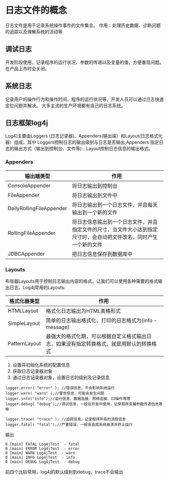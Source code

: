 # 日志文件的概念
日志文件是用于记录系统操作事件的文件集合。
作用：处理历史数据、诊断问题的追踪以及理解系统的活动等

## 调试日志
开发阶段使用，记录程序的运行状况、参数的传递以及变量的值，方便重现问题。
在产品上市时会关闭。

## 系统日志
记录用户的操作行为和操作时间，程序的运行状况等，开发人员可以通过日志快速定位问题并解决。
大多主流的生产环境都有自己的日志系统。

## 日志框架log4j
Log4]主要由Loggers (日志记录器)、Appenders(输出端）和Layout(日志格式化器）组成。其中 Loggers控制日志的输出级别与日志是否输出;Appenders 指定日志的输出方式（输出到控制台、文件等)﹔Layout控制日志信息的输出格式。

### Appenders
输出端类型|作用
-|-
ConsoleAppender|将日志输出到控制台
FileAppender|将日志输出到文件中
DailyRollingFileAppender|将日志输出到一个日志文件，并且每天输出到一个新的文件
RollingFileAppender|将日志信息输出到一个日志文件，并且指定文件的尺寸，当文件大小达到指定尺寸时，会自动把文件改名，同时产生一个新的文件
JDBCAppender|把日志信息保存到数据库中

### Layouts
布局器Layouts用于控制日志输出内容的格式，让我们可以使用各种需要的格式输出日志。Log4j常用的Layouts:

格式化器类型|作用
-|-
HTMLLayout|格式化日志输出为HTML表格形式
SimpleLayout|简单的日志输出格式化，打印的日志格式为(info - message)
PatternLayout|最强大的格式化期，可以根据自定义格式输出日志，如果没有指定转换格式，就是用默认的转换格式

1. 设置并初始化系统的配置信息
2. 获取日志记录器对象
3. 通过日志记录器对象，设置日志的级别及记录信息

```
logger.error( "error" ); //错误信息，不会影响系统运行
logger.warn( "warn" );//警告信息，可能会发生问题
logger.info("info");//运行信息，数据连接、网络连接、IO操作等等
logger.debug( "debug");//调试信息，一般在开发中使用，记录程序变量参数传递信息等等

logger.trace( "trace" ); //追踪信息，记录程序所有的流程信息
logger.fatal( "fatal");//严重错误，一般会造成系统崩溃并终止运行
```
输出
```
0 [main] FATAL Log4jTest  - fatal
0 [main] ERROR Log4jTest  - error
0 [main] WARN Log4jTest  - warn
0 [main] INFO Log4jTest  - info
0 [main] DEBUG Log4jTest  - debug
```
前四个比较常用，log4j的默认级别到debug，trace不会输出






